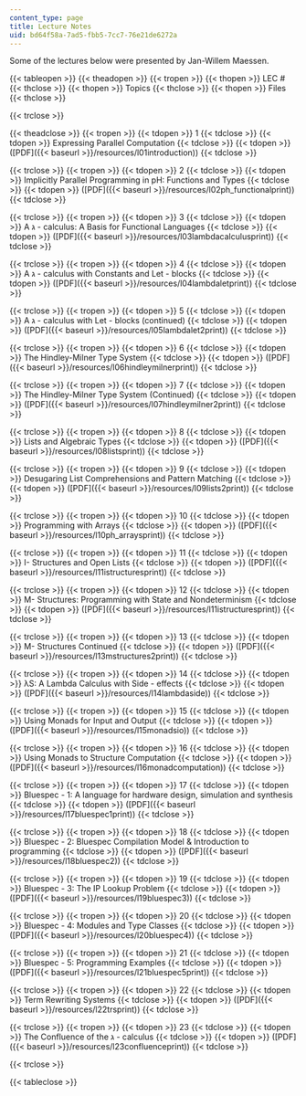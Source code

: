 ```yaml
---
content_type: page
title: Lecture Notes
uid: bd64f58a-7ad5-fbb5-7cc7-76e21de6272a
---
```


Some of the lectures below were presented by Jan-Willem Maessen.

{{< tableopen >}}
{{< theadopen >}}
{{< tropen >}}
{{< thopen >}}
LEC #
{{< thclose >}}
{{< thopen >}}
Topics
{{< thclose >}}
{{< thopen >}}
Files
{{< thclose >}}

{{< trclose >}}

{{< theadclose >}}
{{< tropen >}}
{{< tdopen >}}
1
{{< tdclose >}}
{{< tdopen >}}
Expressing Parallel Computation
{{< tdclose >}}
{{< tdopen >}}
([PDF]({{< baseurl >}}/resources/l01introduction))
{{< tdclose >}}

{{< trclose >}}
{{< tropen >}}
{{< tdopen >}}
2
{{< tdclose >}}
{{< tdopen >}}
Implicitly Parallel Programming in pH: Functions and Types
{{< tdclose >}}
{{< tdopen >}}
([PDF]({{< baseurl >}}/resources/l02ph_functionalprint))
{{< tdclose >}}

{{< trclose >}}
{{< tropen >}}
{{< tdopen >}}
3
{{< tdclose >}}
{{< tdopen >}}
A ג - calculus: A Basis for Functional Languages
{{< tdclose >}}
{{< tdopen >}}
([PDF]({{< baseurl >}}/resources/l03lambdacalculusprint))
{{< tdclose >}}

{{< trclose >}}
{{< tropen >}}
{{< tdopen >}}
4
{{< tdclose >}}
{{< tdopen >}}
A ג - calculus with Constants and Let - blocks
{{< tdclose >}}
{{< tdopen >}}
([PDF]({{< baseurl >}}/resources/l04lambdaletprint))
{{< tdclose >}}

{{< trclose >}}
{{< tropen >}}
{{< tdopen >}}
5
{{< tdclose >}}
{{< tdopen >}}
A ג - calculus with Let - blocks (continued)
{{< tdclose >}}
{{< tdopen >}}
([PDF]({{< baseurl >}}/resources/l05lambdalet2print))
{{< tdclose >}}

{{< trclose >}}
{{< tropen >}}
{{< tdopen >}}
6
{{< tdclose >}}
{{< tdopen >}}
The Hindley-Milner Type System
{{< tdclose >}}
{{< tdopen >}}
([PDF]({{< baseurl >}}/resources/l06hindleymilnerprint))
{{< tdclose >}}

{{< trclose >}}
{{< tropen >}}
{{< tdopen >}}
7
{{< tdclose >}}
{{< tdopen >}}
The Hindley-Milner Type System (Continued)
{{< tdclose >}}
{{< tdopen >}}
([PDF]({{< baseurl >}}/resources/l07hindleymilner2print))
{{< tdclose >}}

{{< trclose >}}
{{< tropen >}}
{{< tdopen >}}
8
{{< tdclose >}}
{{< tdopen >}}
Lists and Algebraic Types
{{< tdclose >}}
{{< tdopen >}}
([PDF]({{< baseurl >}}/resources/l08listsprint))
{{< tdclose >}}

{{< trclose >}}
{{< tropen >}}
{{< tdopen >}}
9
{{< tdclose >}}
{{< tdopen >}}
Desugaring List Comprehensions and Pattern Matching
{{< tdclose >}}
{{< tdopen >}}
([PDF]({{< baseurl >}}/resources/l09lists2print))
{{< tdclose >}}

{{< trclose >}}
{{< tropen >}}
{{< tdopen >}}
10
{{< tdclose >}}
{{< tdopen >}}
Programming with Arrays
{{< tdclose >}}
{{< tdopen >}}
([PDF]({{< baseurl >}}/resources/l10ph_arraysprint))
{{< tdclose >}}

{{< trclose >}}
{{< tropen >}}
{{< tdopen >}}
11
{{< tdclose >}}
{{< tdopen >}}
I- Structures and Open Lists
{{< tdclose >}}
{{< tdopen >}}
([PDF]({{< baseurl >}}/resources/l11istructuresprint))
{{< tdclose >}}

{{< trclose >}}
{{< tropen >}}
{{< tdopen >}}
12
{{< tdclose >}}
{{< tdopen >}}
M- Structures: Programming with State and Nondeterminism
{{< tdclose >}}
{{< tdopen >}}
([PDF]({{< baseurl >}}/resources/l11istructuresprint))
{{< tdclose >}}

{{< trclose >}}
{{< tropen >}}
{{< tdopen >}}
13
{{< tdclose >}}
{{< tdopen >}}
M- Structures Continued
{{< tdclose >}}
{{< tdopen >}}
([PDF]({{< baseurl >}}/resources/l13mstructures2print))
{{< tdclose >}}

{{< trclose >}}
{{< tropen >}}
{{< tdopen >}}
14
{{< tdclose >}}
{{< tdopen >}}
λS: A Lambda Calculus with Side - effects
{{< tdclose >}}
{{< tdopen >}}
([PDF]({{< baseurl >}}/resources/l14lambdaside))
{{< tdclose >}}

{{< trclose >}}
{{< tropen >}}
{{< tdopen >}}
15
{{< tdclose >}}
{{< tdopen >}}
Using Monads for Input and Output
{{< tdclose >}}
{{< tdopen >}}
([PDF]({{< baseurl >}}/resources/l15monadsio))
{{< tdclose >}}

{{< trclose >}}
{{< tropen >}}
{{< tdopen >}}
16
{{< tdclose >}}
{{< tdopen >}}
Using Monads to Structure Computation
{{< tdclose >}}
{{< tdopen >}}
([PDF]({{< baseurl >}}/resources/l16monadcomputation))
{{< tdclose >}}

{{< trclose >}}
{{< tropen >}}
{{< tdopen >}}
17
{{< tdclose >}}
{{< tdopen >}}
Bluespec - 1: A language for hardware design, simulation and synthesis
{{< tdclose >}}
{{< tdopen >}}
([PDF]({{< baseurl >}}/resources/l17bluespec1print))
{{< tdclose >}}

{{< trclose >}}
{{< tropen >}}
{{< tdopen >}}
18
{{< tdclose >}}
{{< tdopen >}}
Bluespec - 2: Bluespec Compilation Model & Introduction to programming
{{< tdclose >}}
{{< tdopen >}}
([PDF]({{< baseurl >}}/resources/l18bluespec2))
{{< tdclose >}}

{{< trclose >}}
{{< tropen >}}
{{< tdopen >}}
19
{{< tdclose >}}
{{< tdopen >}}
Bluespec - 3: The IP Lookup Problem
{{< tdclose >}}
{{< tdopen >}}
([PDF]({{< baseurl >}}/resources/l19bluespec3))
{{< tdclose >}}

{{< trclose >}}
{{< tropen >}}
{{< tdopen >}}
20
{{< tdclose >}}
{{< tdopen >}}
Bluespec - 4: Modules and Type Classes
{{< tdclose >}}
{{< tdopen >}}
([PDF]({{< baseurl >}}/resources/l20bluespec4))
{{< tdclose >}}

{{< trclose >}}
{{< tropen >}}
{{< tdopen >}}
21
{{< tdclose >}}
{{< tdopen >}}
Bluespec - 5: Programming Examples
{{< tdclose >}}
{{< tdopen >}}
([PDF]({{< baseurl >}}/resources/l21bluespec5print))
{{< tdclose >}}

{{< trclose >}}
{{< tropen >}}
{{< tdopen >}}
22
{{< tdclose >}}
{{< tdopen >}}
Term Rewriting Systems
{{< tdclose >}}
{{< tdopen >}}
([PDF]({{< baseurl >}}/resources/l22trsprint))
{{< tdclose >}}

{{< trclose >}}
{{< tropen >}}
{{< tdopen >}}
23
{{< tdclose >}}
{{< tdopen >}}
The Confluence of the ג - calculus
{{< tdclose >}}
{{< tdopen >}}
([PDF]({{< baseurl >}}/resources/l23confluenceprint))
{{< tdclose >}}

{{< trclose >}}

{{< tableclose >}}